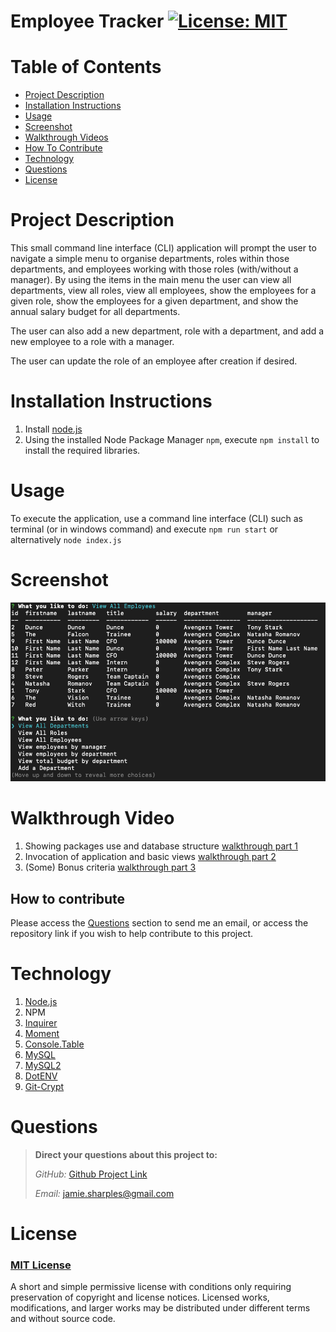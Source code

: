# Employee Tracker     [![License: MIT](https://img.shields.io/badge/License-MIT-yellow.svg)](https://opensource.org/licenses/MIT)

# Table of Contents
- [Project Description](#project-description)
- [Installation Instructions](#installation-instructions)
- [Usage](#usage)
- [Screenshot](#screenshot)
- [Walkthrough Videos](#walkthrough-video)  
- [How To Contribute](#how-to-contribute)
- [Technology](#technology)
- [Questions](#questions)
- [License](#license)


# Project Description
This small command line interface (CLI) application will prompt the user to navigate a simple menu to organise departments, roles within those
departments, and employees working with those roles (with/without a manager).  By using the items in the main menu the user can view all departments,
view all roles, view all employees, show the employees for a given role, show the employees for a given department, and show the annual salary budget for all
departments.  

The user can also add a new department, role with a department, and add a new employee to a role with a manager.

The user can update the role of an employee after creation if desired.

# Installation Instructions

1.  Install [node.js](http://nodejs.org)
2.  Using the installed Node Package Manager `npm`, execute `npm install` to install the required libraries.


# Usage

To execute the application, use a command line interface (CLI) such as terminal (or in windows command) and execute `npm run start` or alternatively `node index.js`


# Screenshot

![screenshot](./dist/img/screenshot.png)

# Walkthrough Video

1.  Showing packages use and database structure [walkthrough part 1](https://drive.google.com/file/d/1KSw7_XL0XIgx21I5UGa7pWjbQaa7BoTj/view)
2.  Invocation of application and basic views  [walkthrough part 2](https://drive.google.com/file/d/1Bj7o-IOvPLHOHZrM8AZxB5IQh69F3UNh/view)
3.  (Some) Bonus criteria [walkthrough part 3](https://drive.google.com/file/d/1fRRhJDs6v3iDcSW1beo5-NFz4PrKXHW9/view)

## How to contribute

Please access the [Questions](#questions) section to send me an email, or access the repository link if you wish to help contribute to this project.

# Technology

1. [Node.js](http://nodejs.org)
2. NPM
3. [Inquirer](https://npmjs.com/package/inquirer)
4. [Moment](https://npmjs.com/package/moment)
5. [Console.Table](https://www.npmjs.com/package/console.table)
6. [MySQL](https://www.mysql.com/)
7. [MySQL2](https://www.npmjs.com/package/mysql2)
8. [DotENV](https://www.npmjs.com/package/dotenv)
9. [Git-Crypt](https://github.com/AGWA/git-crypt)


# Questions

>  **Direct your questions about this project to:**
>
>  *GitHub:* [Github Project Link](https://github.com/jsharples777/week-13-homework)
>
>  *Email:* [jamie.sharples@gmail.com](mailto:jamie.sharples@gmail.com)

# License

### [MIT License](https://opensource.org/licenses/MIT)
A short and simple permissive license with conditions only requiring preservation of copyright and license notices. Licensed works, modifications, and larger works may be distributed under different terms and without source code.